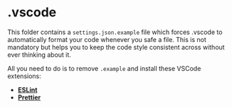 # .vscode

This folder contains a `settings.json.example` file which forces .vscode to automatically format your code whenever you safe a file. This is not mandatory but helps you to keep the code style consistent across without ever thinking about it.

All you need to do is to remove `.example` and install these VSCode extensions:

- **[ESLint](https://marketplace.visualstudio.com/items?itemName=dbaeumer.vscode-eslint)**
- **[Prettier](https://marketplace.visualstudio.com/items?itemName=esbenp.prettier-vscode)**
